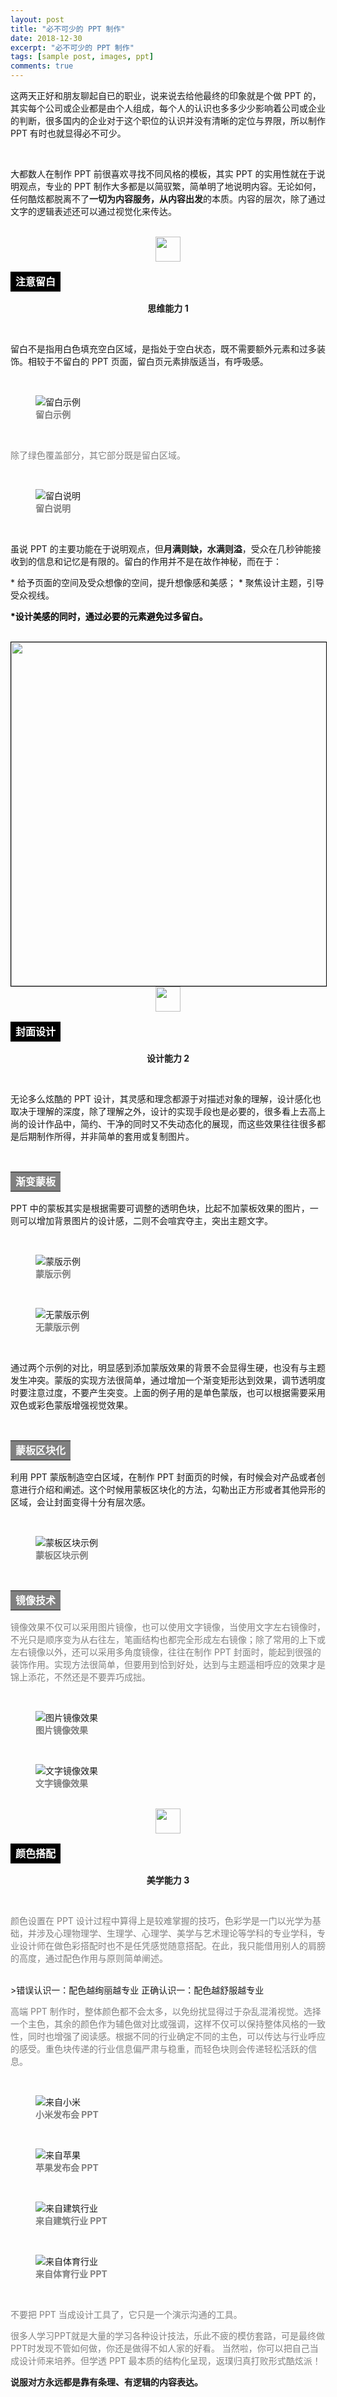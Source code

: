 ```yaml
---
layout: post
title: "必不可少的 PPT 制作"
date: 2018-12-30
excerpt: "必不可少的 PPT 制作"
tags: [sample post, images, ppt]
comments: true
---
```


<p sytle="color:gray" size="3">这两天正好和朋友聊起自已的职业，说来说去给他最终的印象就是个做 PPT 的，其实每个公司或企业都是由个人组成，每个人的认识也多多少少影响着公司或企业的判断，很多国内的企业对于这个职位的认识并没有清晰的定位与界限，所以制作 PPT 有时也就显得必不可少。</p>
<br />
<p sytle="color:gray" size="3">大都数人在制作 PPT 前很喜欢寻找不同风格的模板，其实 PPT 的实用性就在于说明观点，专业的 PPT 制作大多都是以简驭繁，简单明了地说明内容。无论如何，任何酷炫都脱离不了<b>一切为内容服务，从内容出发</b>的本质。内容的层次，除了通过文字的逻辑表述还可以通过视觉化来传达。</p>
<br />
<center><img src="https://web.opendrive.com/api/v1/download/file.json/ODhfNzYyMTUxNF8?inline=1"
align="center" style="width:40px;height:40px"/></center>
<table><tr><td bgcolor="black" td align="center"><font color="white"><b>注意留白</b></font></td></tr></table>
<p sytle="color:black" size="2" align="center"><b>思维能力 1</b></p>
<br />
<p sytle="color:gray" size="3">留白不是指用白色填充空白区域，是指处于空白状态，既不需要额外元素和过多装饰。相较于不留白的 PPT 页面，留白页元素排版适当，有呼吸感。</p>
<br />
<figure><img src="https://web.opendrive.com/api/v1/download/file.json/ODhfODI2MzEyOV8?inline=1" title="留白示例"><figcaption><font color="gray"><b>留白示例</b></font></figcaption></figure>
<br />
<p style="color:gray" size="3">除了绿色覆盖部分，其它部分既是留白区域。</p>
<br />
<figure><img src="https://web.opendrive.com/api/v1/download/file.json/ODhfODI2NTkxMV8?inline=1" title="留白说明"><figcaption><font color="gray"><b>留白说明</b></font></figcaption></figure>
<br />
<p> 虽说 PPT 的主要功能在于说明观点，但<b>月满则缺，水满则溢</b>，受众在几秒钟能接收到的信息和记忆是有限的。留白的作用并不是在故作神秘，而在于：</p>
* 给予页面的空间及受众想像的空间，提升想像感和美感；
* 聚焦设计主题，引导受众视线。
<br />
<p style="color:black" size="2"><b>*设计美感的同时，通过必要的元素避免过多留白。</b></p>
<br />
<img src="https://web.opendrive.com/api/v1/download/file.json/ODhfNzYyODcyMV8?inline=1" width="550" hegiht="300" style="border:1px solid #000;" />
<br />
<center><img src="https://web.opendrive.com/api/v1/download/file.json/ODhfNzYyMTUxNF8?inline=1" align="center" style="width:40px;height:40px"/></center>
<table><tr><td bgcolor="black" td align="center"><font color="white"><b>封面设计</b></font></td></tr></table>
<p sytle="color:black" size="2" align="center"><b>设计能力 2</b></p>
<br />
<p sytle="color:gray" size="3">无论多么炫酷的 PPT 设计，其灵感和理念都源于对描述对象的理解，设计感化也取决于理解的深度，除了理解之外，设计的实现手段也是必要的，很多看上去高上尚的设计作品中，简约、干净的同时又不失动态化的展现，而这些效果往往很多都是后期制作所得，并非简单的套用或复制图片。</p>
<br />
<table><tr><td bgcolor="gray" td align="center"><font color="white"><b>渐变蒙板</b></font></td></tr></table>
<p sytle="color:gray" size="3">PPT 中的蒙板其实是根据需要可调整的透明色块，比起不加蒙板效果的图片，一则可以增加背景图片的设计感，二则不会喧宾夺主，突出主题文字。</p>
<br />
<figure><img src="https://web.opendrive.com/api/v1/download/file.json/ODhfNzY1NzI0MF8?inline=1" title="蒙版示例"><figcaption><font color="gray"><b>蒙版示例</b></font></figcaption></figure>
<br />
<figure><img src="https://web.opendrive.com/api/v1/download/file.json/ODhfNzY0MjIxN18?inline=1" title="无蒙版示例"><figcaption><font color="gray"><b>无蒙版示例</b></font></figcaption></figure>
<br />
<p sytle="color:gray" size="3">通过两个示例的对比，明显感到添加蒙版效果的背景不会显得生硬，也没有与主题发生冲突。蒙版的实现方法很简单，通过增加一个渐变矩形达到效果，调节透明度时要注意过度，不要产生突变。上面的例子用的是单色蒙版，也可以根据需要采用双色或彩色蒙版增强视觉效果。</p>
<br />
<table><tr><td bgcolor="gray" td align="center"><font color="white"><b>蒙板区块化</b></font></td></tr></table>
<p sytle="color:gray" size="3">利用 PPT 蒙版制造空白区域，在制作 PPT 封面页的时候，有时候会对产品或者创意进行介绍和阐述。这个时候用蒙板区块化的方法，勾勒出正方形或者其他异形的区域，会让封面变得十分有层次感。</p>
<br />
<figure><img src="https://web.opendrive.com/api/v1/download/file.json/ODhfODIyMjQxMV8?inline=1" title="蒙板区块示例"><figcaption><font color="gray"><b>蒙板区块示例</b></font></figcaption></figure>
<br />
<table><tr><td bgcolor="gray" td align="center"><font color="white"><b>镜像技术</b></font></td></tr></table>
<p style="color:gray" size="3">镜像效果不仅可以采用图片镜像，也可以使用文字镜像，当使用文字左右镜像时，不光只是顺序变为从右往左，笔画结构也都完全形成左右镜像；除了常用的上下或左右镜像以外，还可以采用多角度镜像，往往在制作 PPT 封面时，能起到很强的装饰作用。实现方法很简单，但要用到恰到好处，达到与主题遥相呼应的效果才是锦上添花，不然还是不要弄巧成拙。</p>
<br />
<figure><img src="https://web.opendrive.com/api/v1/download/file.json/ODhfODIyMzE5N18?inline=1" title="图片镜像效果"><figcaption><font color="gray"><b>图片镜像效果</b></font></figcaption></figure>
<br />
<figure><img src="https://web.opendrive.com/api/v1/download/file.json/ODhfODI2NTkyMV8?inline=1" title="文字镜像效果"><figcaption><font color="gray"><b>文字镜像效果</b></font></figcaption></figure>
<br />
<center><img src="https://web.opendrive.com/api/v1/download/file.json/ODhfNzYyMTUxNF8?inline=1" align="center" style="width:40px;height:40px"/></center>
<table><tr><td bgcolor="black" td align="center"><font color="white"><b>颜色搭配</b></font></td></tr></table>
<p sytle="color:black" size="2" align="center"><b>美学能力 3</b></p>
<br />
<p style="color:gray" size="3">颜色设置在 PPT 设计过程中算得上是较难掌握的技巧，色彩学是一门以光学为基础，并涉及心理物理学、生理学、心理学、美学与艺术理论等学科的专业学科，专业设计师在做色彩搭配时也不是任凭感觉随意搭配。在此，我只能借用别人的肩膀的高度，通过配色作用与原则简单阐述。</p>
<br />
>错误认识一：配色越绚丽越专业  
正确认识一：配色越舒服越专业
<br />
<p style="color:gray" size="3">高端 PPT 制作时，整体颜色都不会太多，以免纷扰显得过于杂乱混淆视觉。选择一个主色，其余的颜色作为辅色做对比或强调，这样不仅可以保持整体风格的一致性，同时也增强了阅读感。根据不同的行业确定不同的主色，可以传达与行业呼应的感受。重色块传递的行业信息偏严肃与稳重，而轻色块则会传递轻松活跃的信息。</p>
<br />
<figure><img src="https://web.opendrive.com/api/v1/download/file.json/ODhfODI2NTk2OV8?inline=1" title="来自小米"><figcaption><font color="gray"><b>小米发布会 PPT</b></font></figcaption></figure>
<br />
<figure><img src="https://web.opendrive.com/api/v1/download/file.json/ODhfODI2NTkyN18?inline=1" title="来自苹果"><figcaption><font color="gray"><b>苹果发布会 PPT</b></font></figcaption></figure>
<br />
<figure><img src="https://web.opendrive.com/api/v1/download/file.json/ODhfODI2NjAxNF8?inline=1" title="来自建筑行业"><figcaption><font color="gray"><b>来自建筑行业 PPT</b></font></figcaption></figure>
<br />
<figure><img src="https://web.opendrive.com/api/v1/download/file.json/ODhfODI2NjAxM18?inline=1" title="来自体育行业"><figcaption><font color="gray"><b>来自体育行业 PPT</b></font></figcaption></figure>
<br />
<p style="color:gray" size="3">不要把 PPT 当成设计工具了，它只是一个演示沟通的工具。</p>
<p style="color:gray" size="3">很多人学习PPT就是大量的学习各种设计技法，乐此不疲的模仿套路，可是最终做PPT时发现不管如何做，你还是做得不如人家的好看。
当然啦，你可以把自己当成设计师来培养。但学透 PPT 最本质的结构化呈现，返璞归真打败形式酷炫派！</p>
<p><b>说服对方永远都是靠有条理、有逻辑的内容表达。</b></P>

